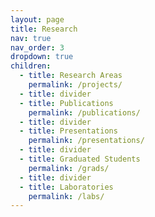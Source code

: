 ```yaml
---
layout: page
title: Research
nav: true
nav_order: 3
dropdown: true
children:
  - title: Research Areas
    permalink: /projects/
  - title: divider
  - title: Publications
    permalink: /publications/
  - title: divider
  - title: Presentations
    permalink: /presentations/
  - title: divider
  - title: Graduated Students
    permalink: /grads/
  - title: divider
  - title: Laboratories
    permalink: /labs/
---
```

